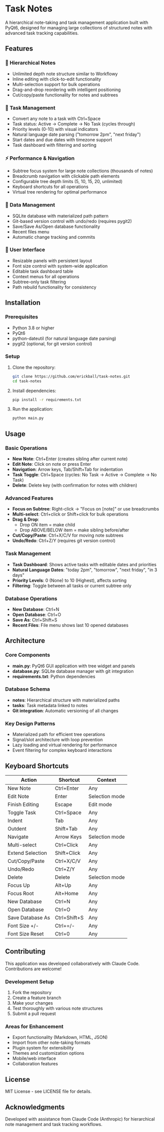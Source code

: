# Task Notes

A hierarchical note-taking and task management application built with PyQt6, designed for managing large collections of structured notes with advanced task tracking capabilities.

## Features

### 📝 **Hierarchical Notes**
- Unlimited depth note structure similar to Workflowy
- Inline editing with click-to-edit functionality
- Multi-selection support for bulk operations
- Drag-and-drop reordering with intelligent positioning
- Cut/copy/paste functionality for notes and subtrees

### 🎯 **Task Management**
- Convert any note to a task with Ctrl+Space
- Task status: Active → Complete → No Task (cycles through)
- Priority levels (0-10) with visual indicators
- Natural language date parsing ("tomorrow 2pm", "next friday")
- Start dates and due dates with timezone support
- Task dashboard with filtering and sorting

### ⚡ **Performance & Navigation**
- Subtree focus system for large note collections (thousands of notes)
- Breadcrumb navigation with clickable path elements
- Configurable tree depth limits (5, 10, 15, 20, unlimited)
- Keyboard shortcuts for all operations
- Virtual tree rendering for optimal performance

### 💾 **Data Management**
- SQLite database with materialized path pattern
- Git-based version control with undo/redo (requires pygit2)
- Save/Save As/Open database functionality
- Recent files menu
- Automatic change tracking and commits

### 🎨 **User Interface**
- Resizable panels with persistent layout
- Font size control with system-wide application
- Editable task dashboard table
- Context menus for all operations
- Subtree-only task filtering
- Path rebuild functionality for consistency

## Installation

### Prerequisites
- Python 3.8 or higher
- PyQt6
- python-dateutil (for natural language date parsing)
- pygit2 (optional, for git version control)

### Setup

1. Clone the repository:
   ```bash
   git clone https://github.com/erickball/task-notes.git
   cd task-notes
   ```

2. Install dependencies:
   ```bash
   pip install -r requirements.txt
   ```

3. Run the application:
   ```bash
   python main.py
   ```

## Usage

### Basic Operations
- **New Note**: Ctrl+Enter (creates sibling after current note)
- **Edit Note**: Click on note or press Enter
- **Navigation**: Arrow keys, Tab/Shift+Tab for indentation
- **Task Toggle**: Ctrl+Space (cycles: No Task → Active → Complete → No Task)
- **Delete**: Delete key (with confirmation for notes with children)

### Advanced Features
- **Focus on Subtree**: Right-click → "Focus on [note]" or use breadcrumbs
- **Multi-select**: Ctrl+click or Shift+click for bulk operations
- **Drag & Drop**: 
  - Drop ON item = make child
  - Drop ABOVE/BELOW item = make sibling before/after
- **Cut/Copy/Paste**: Ctrl+X/C/V for moving note subtrees
- **Undo/Redo**: Ctrl+Z/Y (requires git version control)

### Task Management
- **Task Dashboard**: Shows active tasks with editable dates and priorities
- **Natural Language Dates**: "today 2pm", "tomorrow", "next friday", "in 3 days"
- **Priority Levels**: 0 (None) to 10 (Highest), affects sorting
- **Filtering**: Toggle between all tasks or current subtree only

### Database Operations
- **New Database**: Ctrl+N
- **Open Database**: Ctrl+O 
- **Save As**: Ctrl+Shift+S
- **Recent Files**: File menu shows last 10 opened databases

## Architecture

### Core Components
- **main.py**: PyQt6 GUI application with tree widget and panels
- **database.py**: SQLite database manager with git integration
- **requirements.txt**: Python dependencies

### Database Schema
- **notes**: Hierarchical structure with materialized paths
- **tasks**: Task metadata linked to notes
- **Git integration**: Automatic versioning of all changes

### Key Design Patterns
- Materialized path for efficient tree operations
- Signal/slot architecture with loop prevention
- Lazy loading and virtual rendering for performance
- Event filtering for complex keyboard interactions

## Keyboard Shortcuts

| Action | Shortcut | Context |
|--------|----------|---------|
| New Note | Ctrl+Enter | Any |
| Edit Note | Enter | Selection mode |
| Finish Editing | Escape | Edit mode |
| Toggle Task | Ctrl+Space | Any |
| Indent | Tab | Any |
| Outdent | Shift+Tab | Any |
| Navigate | Arrow Keys | Selection mode |
| Multi-select | Ctrl+Click | Any |
| Extend Selection | Shift+Click | Any |
| Cut/Copy/Paste | Ctrl+X/C/V | Any |
| Undo/Redo | Ctrl+Z/Y | Any |
| Delete | Delete | Selection mode |
| Focus Up | Alt+Up | Any |
| Focus Root | Alt+Home | Any |
| New Database | Ctrl+N | Any |
| Open Database | Ctrl+O | Any |
| Save Database As | Ctrl+Shift+S | Any |
| Font Size +/- | Ctrl+=/- | Any |
| Font Size Reset | Ctrl+0 | Any |

## Contributing

This application was developed collaboratively with Claude Code. Contributions are welcome!

### Development Setup
1. Fork the repository
2. Create a feature branch
3. Make your changes
4. Test thoroughly with various note structures
5. Submit a pull request

### Areas for Enhancement
- Export functionality (Markdown, HTML, JSON)
- Import from other note-taking formats
- Plugin system for extensibility
- Themes and customization options
- Mobile/web interface
- Collaboration features

## License

MIT License - see LICENSE file for details.

## Acknowledgments

Developed with assistance from Claude Code (Anthropic) for hierarchical note management and task tracking workflows.